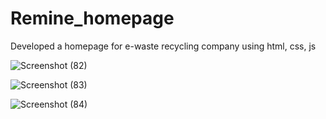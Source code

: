 # Remine_homepage
Developed a homepage for e-waste recycling company using html, css, js

![Screenshot (82)](https://user-images.githubusercontent.com/67835508/233472994-53642a45-5fe1-409b-98d2-e088eed0dc15.png)

![Screenshot (83)](https://user-images.githubusercontent.com/67835508/233473024-5edb1716-43a0-4411-b0a8-9dd2ab2f7839.png)

![Screenshot (84)](https://user-images.githubusercontent.com/67835508/233473047-f6bf87d0-39a5-4fec-ba9a-e3229430e2e8.png)
